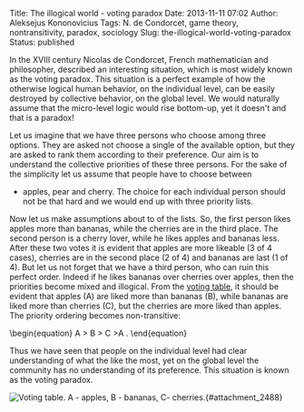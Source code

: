 Title: The illogical world - voting paradox
Date: 2013-11-11 07:02
Author: Aleksejus Kononovicius
Tags: N. de Condorcet, game theory, nontransitivity, paradox, sociology
Slug: the-illogical-world-voting-paradox
Status: published

In the XVIII century Nicolas de Condorcet,
French mathematician and philosopher, described an interesting
situation, which is most widely known as the voting paradox. This
situation is a perfect example of how the otherwise logical human
behavior, on the individual level, can be easily destroyed by collective
behavior, on the global level. We would naturally assume that the
micro-level logic would rise bottom-up, yet it doesn't and that is a
paradox!<!--more-->

Let us imagine that we have three persons who choose among three
options. They are asked not choose a single of the available option, but
they are asked to rank them according to their preference. Our aim is to
understand the collective priorities of these three persons. For the
sake of the simplicity let us assume that people have to choose between
- apples, pear and cherry. The choice for each individual person should
not be that hard and we would end up with three priority lists.

Now let us make assumptions about to of the lists. So, the first person
likes apples more than bananas, while the cherries are in the third
place. The second person is a cherry lover, while he likes apples and
bananas less. After these two votes it is evident that apples are more
likeable (3 of 4 cases), cherries are in the second place (2 of 4) and
bananas are last (1 of 4). But let us not forget that we have a third
person, who can ruin this perfect order. Indeed if he likes bananas over
cherries over apples, then the priorities become mixed and illogical.
From the [voting table](#attachment_2488), it should be evident that
apples (A) are liked more than bananas (B), while bananas are liked more
than cherries (C), but the cherries are more liked than apples. The
priority ordering becomes non-transitive:


\begin{equation}
 A &gt; B &gt; C &gt;A . 
\end{equation}


Thus we have seen that people on the individual level had clear
understanding of what the like the most, yet on the global level the
community has no understanding of its preference. This situation is
known as the voting paradox.

![Voting table. A - apples, B - bananas, C-
cherries.](/uploads/2013/voting-table.png "
Voting table. A - apples, B - bananas, C- cherries."){#attachment_2488} 
